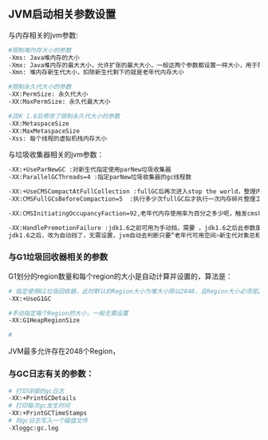 ## JVM启动相关参数设置

与内存相关的jvm参数:

```bash
#限制堆内存大小的参数
-Xms: Java堆内存的大小
-Xmx: Java堆内存的最大大小，允许扩张的最大大小，一般这两个参数都设置一样大小，用于限定Java堆内存的总大小
-Xmn: 堆内存新生代大小，扣除新生代剩下的就是老年代内存大小

#限制永久代大小的参数
-XX:PermSize: 永久代大小
-XX:MaxPermSize: 永久代最大大小

#JDK 1.8后修改了限制永久代大小的参数
-XX:MetaspaceSize
-XX:MaxMetaspaceSize
-Xss: 每个线程的虚拟机栈内存大小
```

与垃圾收集器相关的jvm参数：

```bash
-XX:+UseParNewGC :对新生代指定使用parNew垃圾收集器
-XX:ParallelGCThreads=4 :指定parNew垃圾收集器的gc线程数

-XX:+UseCMSCompactAtFullCollection :fullGC后再次进入stop the world，整理内存碎片，把存活对象往一个方向移动。默认打开
-XX:CMSFullGCsBeforeCompaction=5  :执行多少次fullGC后才执行一次内存碎片整理工作，默认是0

-XX:CMSInitiatingOccupancyFaction=92,老年代内存使用率为百分之多少呢，触发cms垃圾回收，jdk1.6默认值为92。也就是说当老年代被使用92%内存就会进行cms垃圾回收，留8%空间给并发清理期间minorGC把新对象放入老年代

-XX:HandlePromotionFailure :jdk1.6之前可用为手动挡，需要 ，jdk1.6之后此参数废弃。
jdk1.6之后，改为自动挡了，无需设置，jvm自动去判断只要“老年代可用空间>新生代对象总和”或者"老年代可用空间">历次MinorGC升入老年代对象的平均大小，两个条件满足其中一个，就可以直接进行minorGC而无需触发fullGC

```



### 与G1垃圾回收器相关的参数

G1划分的region数量和每个region的大小是自动计算并设置的，算法是：



```bash
# 指定使用G1垃圾回收器，此时默认的Region大小为堆大小除以2048，且Region大小必须是2的倍数，比如1MB，2MB，4MB
-XX:+UseG1GC

#手动指定每个Region的大小，一般无需设置
-XX:G1HeapRegionSize

#
```

JVM最多允许存在2048个Region，



### 与GC日志有关的参数：

```bash
# 打印详细的gc日志
-XX:+PrintGCDetails
# 打印每次gc发生时间
-XX:+PrintGCTimeStamps
# 将gc日志写入一个磁盘文件
-Xloggc:gc.log

```































